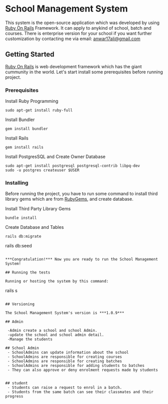# School Management System

This system is the open-source application which was developed by using [Ruby On Rails](http://rubyonrails.org) Framework. It can apply to anykind of school, batch and courses. There is enterprise version for your school if you want further customization by contacting me via email: anwar17ali@gmail.com

## Getting Started

[Ruby On Rails](http://rubyonrails.org) is web development framework which has the giant cummunity in the world. Let's start install some prerequisites before running project.

### Prerequisites

Install Ruby Programming

```
sudo apt-get install ruby-full
```

Install Bundler

```
gem install bundler
```

Install Rails

```
gem install rails
```

Install PostgresSQL and Create Owner Database

```
sudo apt-get install postgresql postgresql-contrib libpq-dev
sudo -u postgres createuser $USER
```

### Installing

Before running the project, you have to run some command to install third library gems which are from [RubyGems](https://rubygems.org), and create database.

Install Third Party Library Gems
```
bundle install
```

Create Database and Tables
```
rails db:migrate
```

rails db:seed
```

***Congratulation!*** Now you are ready to run the School Management System!

## Running the tests

Running or hosting the system by this command:
```
rails s
```

## Versioning

The School Management System's version is ***1.0.9***

## Admin

 -Admin create a school and school Admin.
 -update the school and school admin detail.
 -Manage the students

## School Admin
 - SchoolAdmins can update information about the school
 - SchoolAdmins are responsible for creating courses
 - SchoolAdmins are responsible for creating batches
 - SchoolAdmins are responsible for adding students to batches
 - They can also approve or deny enrolment requests made by students


## student
 - Students can raise a request to enrol in a batch.
 - Students from the same batch can see their classmates and their progress


